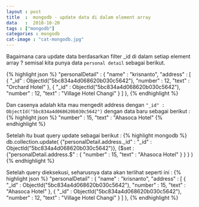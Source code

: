 ```yaml
---
layout : post
title  :  mongodb - update data di dalam element array 
data   :  2018-10-20
tags : ["mongodb"]
categories : mongodb
cat-image : "cat-mongodb.jpg"
---
```


Bagaimana cara update data berdasarkan filter _id di dalam setiap element array ?
semisal kita punya data `personal detail` sebagai berikut.

{% highlight json %}
"personalDetail" : {
    "name" : "krisnanto",
    "address" : [
        {
            "_id" : ObjectId("5bc834a4d068620b030c5642"),
            "number" : 12,
            "text" : "Orchard Hotel"
        },
        {
            "_id" : ObjectId("5bc834a4d068620b030c5642"),
            "number" : 12,
            "text" : "Village Hotel Changi"
        }
    ]
},
{% endhighlight %}

Dan casenya adalah kita mau mengedit address dengan `"_id" : ObjectId("5bc834a4d068620b030c5642")` dengan data baru
sebagai berikut :
{% highlight json %}
"number" : 15,
"text" : "Ahasoca Hotel"
{% endhighlight %}

Setelah itu buat query update sebagai berikut :
{% highlight mongodb %}
db.collection.update(
   {"personalDetail.address._id" : "_id" : ObjectId("5bc834a4d068620b030c5642")},
   {$set : {"personalDetail.address.$" : {
                "number" : 15,
                "text" : "Ahasoca Hotel"
            }
        }
    }
)
{% endhighlight %}

Setelah query dieksekusi, seharusnya data akan terlihat seperti ini :
{% highlight json %}
"personalDetail" : {
    "name" : "krisnanto",
    "address" : [
        {
            "_id" : ObjectId("5bc834a4d068620b030c5642"),
            "number" : 15,
            "text" : "Ahasoca Hotel"
        },
        {
            "_id" : ObjectId("5bc834a4d068620b030c5642"),
            "number" : 12,
            "text" : "Village Hotel Changi"
        }
    ]
},
{% endhighlight %}




